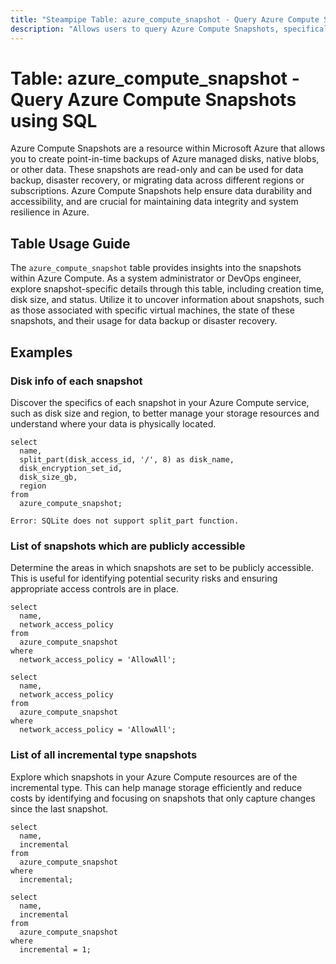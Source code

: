 ```yaml
---
title: "Steampipe Table: azure_compute_snapshot - Query Azure Compute Snapshots using SQL"
description: "Allows users to query Azure Compute Snapshots, specifically the snapshot details including status, creation time, and disk size, providing insights into the state and usage of virtual machine disk snapshots."
---
```


# Table: azure_compute_snapshot - Query Azure Compute Snapshots using SQL

Azure Compute Snapshots are a resource within Microsoft Azure that allows you to create point-in-time backups of Azure managed disks, native blobs, or other data. These snapshots are read-only and can be used for data backup, disaster recovery, or migrating data across different regions or subscriptions. Azure Compute Snapshots help ensure data durability and accessibility, and are crucial for maintaining data integrity and system resilience in Azure.

## Table Usage Guide

The `azure_compute_snapshot` table provides insights into the snapshots within Azure Compute. As a system administrator or DevOps engineer, explore snapshot-specific details through this table, including creation time, disk size, and status. Utilize it to uncover information about snapshots, such as those associated with specific virtual machines, the state of these snapshots, and their usage for data backup or disaster recovery.

## Examples

### Disk info of each snapshot
Discover the specifics of each snapshot in your Azure Compute service, such as disk size and region, to better manage your storage resources and understand where your data is physically located.

```sql+postgres
select
  name,
  split_part(disk_access_id, '/', 8) as disk_name,
  disk_encryption_set_id,
  disk_size_gb,
  region
from
  azure_compute_snapshot;
```

```sql+sqlite
Error: SQLite does not support split_part function.
```


### List of snapshots which are publicly accessible
Determine the areas in which snapshots are set to be publicly accessible. This is useful for identifying potential security risks and ensuring appropriate access controls are in place.

```sql+postgres
select
  name,
  network_access_policy
from
  azure_compute_snapshot
where
  network_access_policy = 'AllowAll';
```

```sql+sqlite
select
  name,
  network_access_policy
from
  azure_compute_snapshot
where
  network_access_policy = 'AllowAll';
```


### List of all incremental type snapshots
Explore which snapshots in your Azure Compute resources are of the incremental type. This can help manage storage efficiently and reduce costs by identifying and focusing on snapshots that only capture changes since the last snapshot.

```sql+postgres
select
  name,
  incremental
from
  azure_compute_snapshot
where
  incremental;
```

```sql+sqlite
select
  name,
  incremental
from
  azure_compute_snapshot
where
  incremental = 1;
```